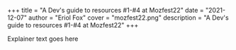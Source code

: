 +++
title = "A Dev's guide to resources #1-#4 at Mozfest22"
date = "2021-12-07"
author = "Eriol Fox"
cover = "mozfest22.png"
description = "A Dev's guide to resources #1-#4 at Mozfest22"
+++

Explainer text goes here
